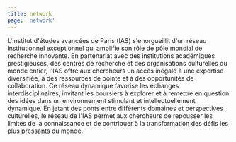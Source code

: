 ```yaml
---
title: network
page: 'network'
---
```

L'Institut d'études avancées de Paris (IAS) s'enorgueillit d'un réseau institutionnel exceptionnel qui amplifie son rôle de pôle mondial de recherche innovante. En partenariat avec des institutions académiques prestigieuses, des centres de recherche et des organisations culturelles du monde entier, l'IAS offre aux chercheurs un accès inégalé à une expertise diversifiée, à des ressources de pointe et à des opportunités de collaboration. Ce réseau dynamique favorise les échanges interdisciplinaires, invitant les boursiers à explorer et à remettre en question des idées dans un environnement stimulant et intellectuellement dynamique. En jetant des ponts entre différents domaines et perspectives culturelles, le réseau de l'IAS permet aux chercheurs de repousser les limites de la connaissance et de contribuer à la transformation des défis les plus pressants du monde.

